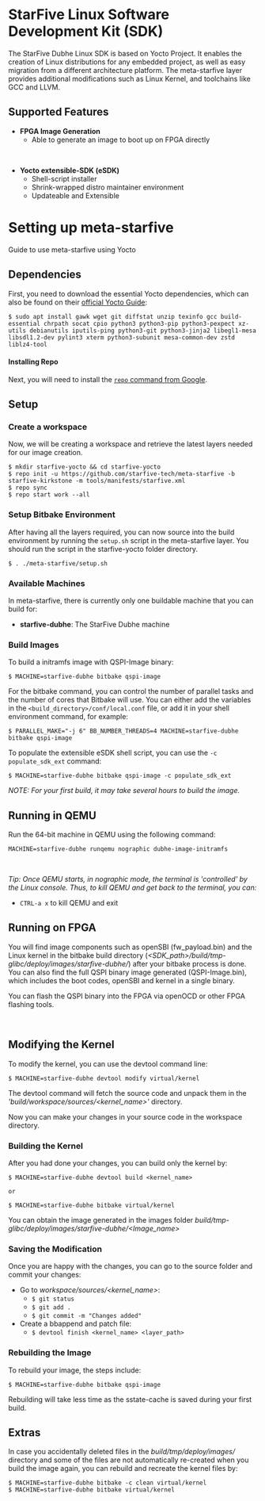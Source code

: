 # StarFive Linux Software Development Kit (SDK)

The StarFive Dubhe Linux SDK is based on Yocto Project. It enables the creation of Linux distributions for any embedded project, as well as easy migration from a different architecture platform. 
The meta-starfive layer provides additional modifications such as Linux Kernel, and toolchains like GCC and LLVM.


## Supported Features
* **FPGA Image Generation**
  * Able to generate an image to boot up on FPGA directly

<br>

* **Yocto extensible-SDK (eSDK)**
  * Shell-script installer
  * Shrink-wrapped distro maintainer environment
  * Updateable and Extensible

# Setting up meta-starfive
Guide to use meta-starfive using Yocto

## Dependencies
First, you need to download the essential Yocto dependencies, which can also be found on their [official Yocto Guide](https://docs.yoctoproject.org/brief-yoctoprojectqs/index.html#build-host-packages):
```
$ sudo apt install gawk wget git diffstat unzip texinfo gcc build-essential chrpath socat cpio python3 python3-pip python3-pexpect xz-utils debianutils iputils-ping python3-git python3-jinja2 libegl1-mesa libsdl1.2-dev pylint3 xterm python3-subunit mesa-common-dev zstd liblz4-tool
```

#### Installing Repo
Next, you will need to install the [`repo` command from Google](https://source.android.com/setup/develop#installing-repo).

## Setup

### Create a workspace
Now, we will be creating a workspace and retrieve the latest layers needed for our image creation.

```
$ mkdir starfive-yocto && cd starfive-yocto
$ repo init -u https://github.com/starfive-tech/meta-starfive -b starfive-kirkstone -m tools/manifests/starfive.xml
$ repo sync
$ repo start work --all
```


### Setup Bitbake Environment 
After having all the layers required,  you can now source into the build environment by running the `setup.sh` script in the meta-starfive layer. You should run the script in the starfive-yocto folder directory.

```
$ . ./meta-starfive/setup.sh
```

### Available Machines
In meta-starfive, there is currently only one buildable machine that you can build for:

* **starfive-dubhe**: The StarFive Dubhe machine

### Build Images

To build a initramfs image with QSPI-Image binary:
```
$ MACHINE=starfive-dubhe bitbake qspi-image
```

For the bitbake command, you can control the number of parallel tasks and the number of cores that Bitbake will use. You can either add the variables in the `<build_directory>/conf/local.conf` file, or add it in your shell environment command, for example:

```
$ PARALLEL_MAKE="-j 6" BB_NUMBER_THREADS=4 MACHINE=starfive-dubhe bitbake qspi-image
```

To populate the extensible eSDK shell script, you can use the `-c populate_sdk_ext` command:
```
$ MACHINE=starfive-dubhe bitbake qspi-image -c populate_sdk_ext
```
_NOTE: For your first build, it may take several hours to build the image._


## Running in QEMU
Run the 64-bit machine in QEMU using the following command:
```
MACHINE=starfive-dubhe runqemu nographic dubhe-image-initramfs
```
<br>

_Tip: Once QEMU starts, in nographic mode, the terminal is 'controlled' by the Linux console. Thus, to kill QEMU and get back to the terminal, you can:_
* ```CTRL-a x``` to kill QEMU and exit

## Running on FPGA
You will find image components such as openSBI (fw_payload.bin) and the Linux kernel in the bitbake build directory (_<SDK_path>/build/tmp-glibc/deploy/images/starfive-dubhe/_) after your bitbake process is done. You can also find the full QSPI binary image generated (QSPI-Image.bin), which includes the boot codes, openSBI and kernel in a single binary.

You can flash the QSPI binary into the FPGA via openOCD or other FPGA flashing tools.

<br>

## Modifying the Kernel
To modify the kernel, you can use the devtool command line:
```
$ MACHINE=starfive-dubhe devtool modify virtual/kernel
```

The devtool command will fetch the source code and unpack them in the _'build/workspace/sources/<kernel_name>'_ directory.

Now you can make your changes in your source code in the workspace directory.

### Building the Kernel
After you had done your changes, you can build only the kernel by:
```
$ MACHINE=starfive-dubhe devtool build <kernel_name>

or 

$ MACHINE=starfive-dubhe bitbake virtual/kernel
```

You can obtain the image generated in the images folder _build/tmp-glibc/deploy/images/starfive-dubhe/<Image_name>_

### Saving the Modification
Once you are happy with the changes, you can go to the source folder and commit your changes:
* Go to _workspace/sources/<kernel_name>_:
  * ```$ git status```
  * ```$ git add .```
  * ```$ git commit -m "Changes added"```
* Create a bbappend and patch file:
  * ```$ devtool finish <kernel_name> <layer_path> ```

### Rebuilding the Image
To rebuild your image, the steps include:
```
$ MACHINE=starfive-dubhe bitbake qspi-image
```
Rebuilding will take less time as the sstate-cache is saved during your first build.


## Extras
In case you accidentally deleted files in the _build/tmp/deploy/images/_ directory and some of the files are not automatically re-created when you build the image again, you can rebuild and recreate the kernel files by:
```
$ MACHINE=starfive-dubhe bitbake -c clean virtual/kernel
$ MACHINE=starfive-dubhe bitbake virtual/kernel
```



